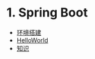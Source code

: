 # 1. Spring Boot
- [环境搭建](notes/Java/springboot/环境搭建/环境搭建.md)
- [HelloWorld](notes/Java/springboot/HelloWorld/HelloWorld.md)
- [知识](notes/Java/springboot/知识/知识.md)